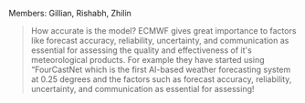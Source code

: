 Members: Gillian, Rishabh, Zhilin


> How accurate is the model?
ECMWF gives great importance to factors like forecast accuracy, reliability, uncertainty, and communication as essential for assessing the quality and effectiveness of it's meteorological products. For example they have started using “FourCastNet which is the first AI-based weather forecasting system at 0.25 degrees and the factors such as forecast accuracy, reliability, uncertainty, and communication as essential for assessing!
